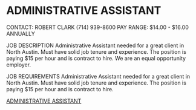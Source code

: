 # ADMINISTRATIVE ASSISTANT

CONTACT:
ROBERT CLARK
(714) 939-8600
PAY RANGE:
$14.00 - $16.00 ANNUALLY

JOB DESCRIPTION
Administrative Assistant needed for a great client in North Austin.  Must have solid job tenure and experience.  The position is paying $15 per hour and is contract to hire. We are an equal opportunity employer.

JOB REQUIREMENTS
Administrative Assistant needed for a great client in North Austin. Must have solid job tenure and experience. The position is paying $15 per hour and is contract to hire.

[ADMINISTRATIVE ASSISTANT](https://careers.ultimatestaffing.com/job/49597/administrative-assistant/tx/austin?distance=15)
